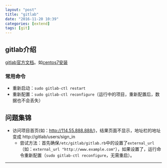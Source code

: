 ```yaml
---
layout: "post"
title: "gitlab"
date: "2016-11-20 10:39"
categories: [extend]
tags: [git]
---
```


## gitlab介绍

[gitlab官方文档](https://docs.gitlab.com/omnibus/README.html)。如[centos7安装](https://about.gitlab.com/downloads/#centos7)

### 常用命令

- 重新启动：`sudo gitlab-ctl restart`
- 重新配置：`sudo gitlab-ctl reconfigure`（运行中的项目，重新配置后，数据也不会丢失）

## 问题集锦

- 访问项目首页(如：http://114.55.888.888/)，结果页面不显示，地址栏的地址变成 http://gitlab/users/sign_in
    - 尝试方法：首先确保`/etc/gitlab/gitlab.rb`中的设置了`external_url`（如：`external_url "http://www.example.com"`），如果设置了，运行命令重新配置（`sudo gitlab-ctl reconfigure`，无需重启）。



-----------------------
